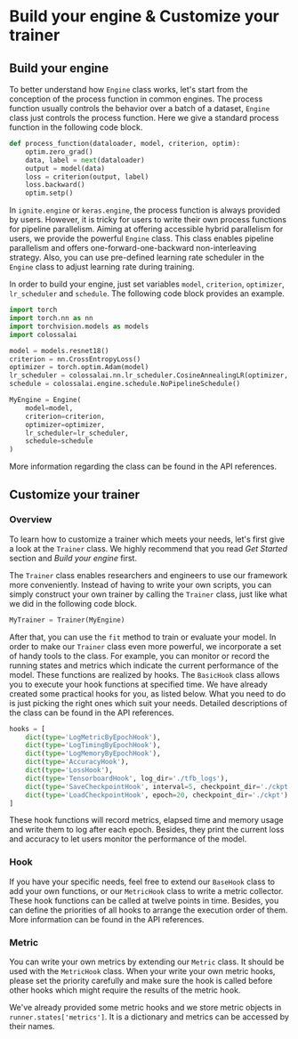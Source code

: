 # Build your engine & Customize your trainer

## Build your engine

To better understand how `Engine` class works, let's start from the conception of the process function in common engines. The process function 
usually controls the behavior over a batch of a dataset, `Engine` class just controls the process function. Here we give a standard process 
function in the following code block.

```python
def process_function(dataloader, model, criterion, optim):
    optim.zero_grad()
    data, label = next(dataloader)
    output = model(data)
    loss = criterion(output, label)
    loss.backward()
    optim.setp()
```

In `ignite.engine` or `keras.engine`, the process function is always provided by users. However, it is tricky for users to write their own process 
functions for pipeline parallelism. Aiming at offering accessible hybrid parallelism for users, we provide the powerful `Engine` class. This class 
enables pipeline parallelism and offers one-forward-one-backward non-interleaving strategy. Also, you can use pre-defined learning rate scheduler 
in the `Engine` class to adjust learning rate during training.

In order to build your engine, just set variables `model`, `criterion`, `optimizer`, `lr_scheduler` and `schedule`. The following code block provides
an example.

```python
import torch
import torch.nn as nn
import torchvision.models as models
import colossalai

model = models.resnet18()
criterion = nn.CrossEntropyLoss()
optimizer = torch.optim.Adam(model)
lr_scheduler = colossalai.nn.lr_scheduler.CosineAnnealingLR(optimizer, 1000)
schedule = colossalai.engine.schedule.NoPipelineSchedule()

MyEngine = Engine(
    model=model,
    criterion=criterion,
    optimizer=optimizer,
    lr_scheduler=lr_scheduler,
    schedule=schedule
)
```

More information regarding the class can be found in the API references.

## Customize your trainer

### Overview

To learn how to customize a trainer which meets your needs, let's first give a look at the `Trainer` class. We highly recommend that you read *Get Started* 
section and *Build your engine* first.

The `Trainer` class enables researchers and engineers to use our framework more conveniently. Instead of having to write your own scripts, you can simply 
construct your own trainer by calling the `Trainer` class, just like what we did in the following code block.

```python
MyTrainer = Trainer(MyEngine)
```

After that, you can use the `fit` method to train or evaluate your model. In order to make our `Trainer` class even more powerful, we incorporate a set of 
handy tools to the class. For example, you can monitor or record the running states and metrics which indicate the current performance of the model. These
functions are realized by hooks. The `BasicHook` class allows you to execute your hook functions at specified time. We have already created some practical
hooks for you, as listed below. What you need to do is just picking the right ones which suit your needs. Detailed descriptions of the class can be found 
in the API references.

```python
hooks = [
    dict(type='LogMetricByEpochHook'),
    dict(type='LogTimingByEpochHook'),
    dict(type='LogMemoryByEpochHook'),
    dict(type='AccuracyHook'),
    dict(type='LossHook'),
    dict(type='TensorboardHook', log_dir='./tfb_logs'),
    dict(type='SaveCheckpointHook', interval=5, checkpoint_dir='./ckpt'),
    dict(type='LoadCheckpointHook', epoch=20, checkpoint_dir='./ckpt')
]
```

These hook functions will record metrics, elapsed time and memory usage and write them to log after each epoch. Besides, they print the current loss and 
accuracy to let users monitor the performance of the model.

### Hook

If you have your specific needs, feel free to extend our `BaseHook` class to add your own functions, or our `MetricHook` class to write a metric collector. 
These hook functions can be called at twelve points in time. Besides, you can define the priorities of all hooks to arrange the execution order of them.
More information can be found in the API references. 

### Metric

You can write your own metrics by extending our `Metric` class. It should be used with the `MetricHook` class. When your write your own metric hooks, please set 
the priority carefully and make sure the hook is called before other hooks which might require the results of the metric hook.

We've already provided some metric hooks and we store metric objects in `runner.states['metrics']`. It is a dictionary and metrics can be accessed by their names.
